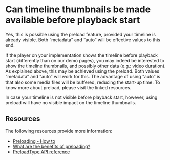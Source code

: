 # Can timeline thumbnails be made available before playback start

Yes, this is possible using the preload feature, provided your timeline is already visible. Both “metadata” and “auto” will be effective values to this end.

If the player on your implementation shows the timeline before playback start (differently than on our demo pages), you may indeed be interested to show the timeline thumbnails, and possibly other data (e.g.: video duration). As explained above, this may be achieved using the preload. Both values “metadata” and “auto” will work for this. The advantage of using “auto” is that also some media files will be buffered, reducing the start-up time. To know more about preload, please visit the linked resources.

In case your timeline is not visible before playback start, however, using preload will have no visible impact on the timeline thumbnails.

## Resources

The following resources provide more information:

- [Preloading - How to](../how-to-guides/07-miscellaneous/09-preloading.md)
- [What are the benefits of preloading?](38-what-are-the-benefits-of-preloading.md)
- [PreloadType API reference](pathname:///theoplayer/v9/api-reference/web/types/PreloadType.html)
